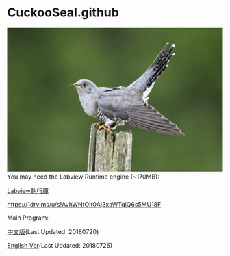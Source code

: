 # CuckooSeal.github

![image](https://github.com/northernseal/CuckooSeal.github.io/blob/master/Cuckoo-iSotck-Mikelane45-821.jpg)
You may need the Labview Runtime engine (~170MB):

[Labview執行庫](https://1drv.ms/u/s!AvhWNtOlt0Aj3wkz5cES98a_ujJj)

https://1drv.ms/u/s!AvhWNtOlt0Aj3xaWTqiQ6s5MU18F

Main Program:


[中文版](https://1drv.ms/u/s!AvhWNtOlt0Aj3xDtzVgMqrU6VzIo)(Last Updated: 20180720)

[English Ver](https://1drv.ms/u/s!AvhWNtOlt0Aj3xW-q3IjumvusKjk)(Last Updated: 20180726)


